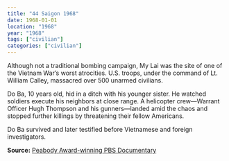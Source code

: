```yaml
---
title: "44 Saigon 1968"
date: 1968-01-01
location: "1968"
year: "1968"
tags: ["civilian"]
categories: ["civilian"]
---
```



Although not a traditional bombing campaign, My Lai was the site of one of the Vietnam War’s worst atrocities. U.S. troops, under the command of Lt. William Calley, massacred over 500 unarmed civilians. 

Do Ba, 10 years old, hid in a ditch with his younger sister. He watched soldiers execute his neighbors at close range. A helicopter crew—Warrant Officer Hugh Thompson and his gunners—landed amid the chaos and stopped further killings by threatening their fellow Americans.

Do Ba survived and later testified before Vietnamese and foreign investigators.

**Source:** [Peabody Award-winning PBS Documentary](https://www.pbs.org/wgbh/americanexperience/films/mylai/)
